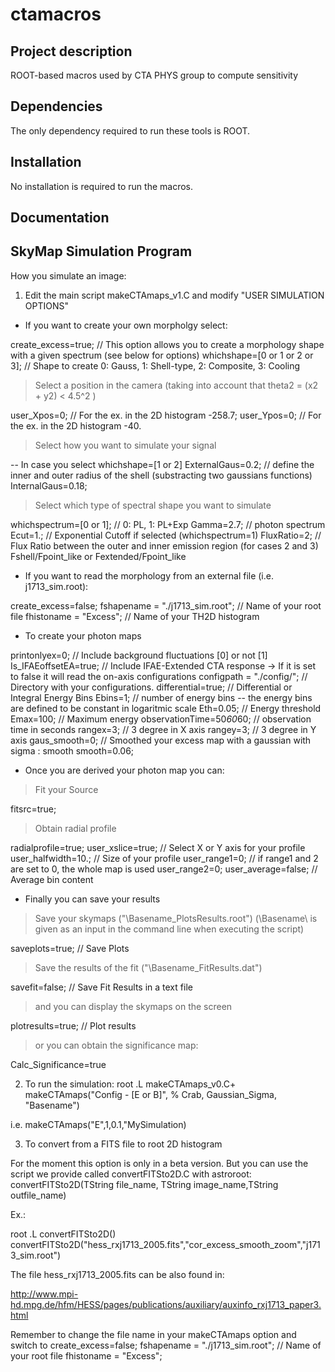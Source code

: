 ctamacros
==============

Project description
--------------

ROOT-based macros used by CTA PHYS group to compute sensitivity 
 

Dependencies
--------------

The only dependency required to run these tools is ROOT.


Installation
--------------

No installation is required to run the macros.


Documentation
--------------

SkyMap Simulation Program
-------------------------



How you simulate an image:

1) Edit the main script makeCTAmaps_v1.C and modify "USER SIMULATION OPTIONS"

- If you want to create your own morpholgy select:

create_excess=true;                                      // This option allows you to create a morphology shape with a given spectrum (see below for options)
whichshape=[0 or 1 or 2 or 3];                             // Shape to create 0: Gauss, 1: Shell-type, 2: Composite, 3: Cooling

> Select a position in the camera (taking into account that theta2 = (x2 + y2) < 4.5^2 )

user_Xpos=0;                            // For the ex. in the 2D histogram   -258.7;
user_Ypos=0;                            // For the ex. in the 2D histogram -40.

> Select how you want to simulate your signal
 
-- In case you select whichshape=[1 or 2]
ExternalGaus=0.2;                       // define the inner and outer radius of the shell (substracting two gaussians functions)
InternalGaus=0.18;


> Select which type of spectral shape you want to simulate

whichspectrum=[0 or 1];                           // 0: PL, 1: PL+Exp
Gamma=2.7;                                        // photon spectrum 
Ecut=1.;                                          // Exponential Cutoff if selected (whichspectrum=1)
FluxRatio=2;                                      // Flux Ratio between the outer and inner emission region (for cases 2 and 3) Fshell/Fpoint_like or Fextended/Fpoint_like


- If you want to read the morphology from an external file (i.e. j1713_sim.root):

create_excess=false;
fshapename = "./j1713_sim.root";       // Name of your root file
fhistoname = "Excess";                 // Name of your TH2D histogram

- To create your photon maps

printonlyex=0;                                   // Include background fluctuations [0] or not [1]
Is_IFAEoffsetEA=true;                            // Include IFAE-Extended CTA response -> If it is set to false it will read the on-axis configurations
configpath = "./config/";                        // Directory with your configurations. 
differential=true;                               // Differential or Integral Energy Bins
Ebins=1;                                    // number of energy bins -- the energy bins are defined to be constant in logaritmic scale
Eth=0.05;                                      // Energy threshold
Emax=100;                                      // Maximum energy
observationTime=50*60*60;                       // observation time in seconds
rangex=3;                                      // 3 degree in X axis
rangey=3;                                      // 3 degree in Y axis
gaus_smooth=0;				       	 // Smoothed your excess map with a gaussian with sigma : smooth
smooth=0.06;

- Once you are derived your photon map you can:

> Fit your Source

fitsrc=true;

> Obtain radial profile 

radialprofile=true; 
user_xslice=true;                           // Select X or Y axis for your profile
user_halfwidth=10.;                       // Size of your profile
user_range1=0;                            // if range1 and 2 are set to 0, the whole map is used
user_range2=0;
user_average=false;                         // Average bin content

- Finally you can save your results

> Save your skymaps ("\Basename\_PlotsResults.root")  (\Basename\ is given as an input in the command line when executing the script)

saveplots=true;                             // Save Plots

> Save the results of the fit ("\Basename\_FitResults.dat")

savefit=false;                              // Save Fit Results in a text file 

> and you can display the skymaps on the screen

plotresults=true;                           // Plot results

> or you can obtain the significance map: 

Calc_Significance=true

2) To run the simulation:
root
.L makeCTAmaps_v0.C+
makeCTAmaps("Config - [E or B]", % Crab, Gaussian_Sigma, "Basename")

i.e. makeCTAmaps("E",1,0.1,"MySimulation)


3) To convert from a FITS file to root 2D histogram

For the moment this option is only in a beta version. But you can use the script we provide called convertFITSto2D.C with astroroot:
convertFITSto2D(TString file_name, TString image_name,TString outfile_name)

Ex.:

root
.L convertFITSto2D()
convertFITSto2D("hess_rxj1713_2005.fits","cor_excess_smooth_zoom","j1713_sim.root")

The file hess_rxj1713_2005.fits can be also found in:

http://www.mpi-hd.mpg.de/hfm/HESS/pages/publications/auxiliary/auxinfo_rxj1713_paper3.html


Remember to change the file name in your makeCTAmaps option and switch to 
create_excess=false;
fshapename = "./j1713_sim.root";       // Name of your root file
fhistoname = "Excess";
